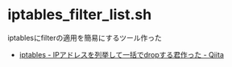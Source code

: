 iptables_filter_list.sh
=======================

iptablesにfilterの適用を簡易にするツール作った

* [iptables - IPアドレスを列挙して一括でdropする君作った - Qiita](http://qiita.com/tukiyo3/items/a7eddf56830270055be9)
